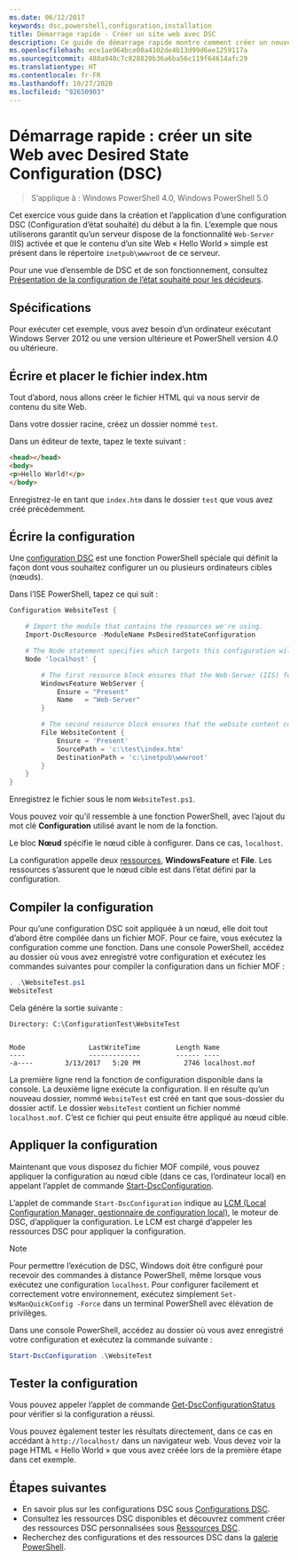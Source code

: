```yaml
---
ms.date: 06/12/2017
keywords: dsc,powershell,configuration,installation
title: Démarrage rapide - Créer un site web avec DSC
description: Ce guide de démarrage rapide montre comment créer un nouveau site web à l’aide d’une configuration DSC.
ms.openlocfilehash: ece1ae964bce00a4102de4b13d99d6ee1259117a
ms.sourcegitcommit: 488a940c7c828820b36a6ba56c119f64614afc29
ms.translationtype: HT
ms.contentlocale: fr-FR
ms.lasthandoff: 10/27/2020
ms.locfileid: "92650903"
---
```

# <a name="quickstart---create-a-website-with-desired-state-configuration-dsc"></a>Démarrage rapide : créer un site Web avec Desired State Configuration (DSC)

> S’applique à : Windows PowerShell 4.0, Windows PowerShell 5.0

Cet exercice vous guide dans la création et l’application d’une configuration DSC (Configuration d’état souhaité) du début à la fin. L’exemple que nous utiliserons garantit qu’un serveur dispose de la fonctionnalité `Web-Server` (IIS) activée et que le contenu d’un site Web « Hello World » simple est présent dans le répertoire `inetpub\wwwroot` de ce serveur.

Pour une vue d’ensemble de DSC et de son fonctionnement, consultez [Présentation de la configuration de l’état souhaité pour les décideurs](../overview/decisionMaker.md).

## <a name="requirements"></a>Spécifications

Pour exécuter cet exemple, vous avez besoin d’un ordinateur exécutant Windows Server 2012 ou une version ultérieure et PowerShell version 4.0 ou ultérieure.

## <a name="write-and-place-the-indexhtm-file"></a>Écrire et placer le fichier index.htm

Tout d’abord, nous allons créer le fichier HTML qui va nous servir de contenu du site Web.

Dans votre dossier racine, créez un dossier nommé `test`.

Dans un éditeur de texte, tapez le texte suivant :

```html
<head></head>
<body>
<p>Hello World!</p>
</body>
```

Enregistrez-le en tant que `index.htm` dans le dossier `test` que vous avez créé précédemment.

## <a name="write-the-configuration"></a>Écrire la configuration

Une [configuration DSC](../configurations/configurations.md) est une fonction PowerShell spéciale qui définit la façon dont vous souhaitez configurer un ou plusieurs ordinateurs cibles (nœuds).

Dans l’ISE PowerShell, tapez ce qui suit :

```powershell
Configuration WebsiteTest {

    # Import the module that contains the resources we're using.
    Import-DscResource -ModuleName PsDesiredStateConfiguration

    # The Node statement specifies which targets this configuration will be applied to.
    Node 'localhost' {

        # The first resource block ensures that the Web-Server (IIS) feature is enabled.
        WindowsFeature WebServer {
            Ensure = "Present"
            Name   = "Web-Server"
        }

        # The second resource block ensures that the website content copied to the website root folder.
        File WebsiteContent {
            Ensure = 'Present'
            SourcePath = 'c:\test\index.htm'
            DestinationPath = 'c:\inetpub\wwwroot'
        }
    }
}
```

Enregistrez le fichier sous le nom `WebsiteTest.ps1`.

Vous pouvez voir qu’il ressemble à une fonction PowerShell, avec l’ajout du mot clé **Configuration** utilisé avant le nom de la fonction.

Le bloc **Nœud** spécifie le nœud cible à configurer. Dans ce cas, `localhost`.

La configuration appelle deux [ressources](../resources/resources.md), **WindowsFeature** et **File**.
Les ressources s’assurent que le nœud cible est dans l’état défini par la configuration.

## <a name="compile-the-configuration"></a>Compiler la configuration

Pour qu’une configuration DSC soit appliquée à un nœud, elle doit tout d’abord être compilée dans un fichier MOF. Pour ce faire, vous exécutez la configuration comme une fonction. Dans une console PowerShell, accédez au dossier où vous avez enregistré votre configuration et exécutez les commandes suivantes pour compiler la configuration dans un fichier MOF :

```powershell
. .\WebsiteTest.ps1
WebsiteTest
```

Cela génère la sortie suivante :

```
Directory: C:\ConfigurationTest\WebsiteTest


Mode                LastWriteTime         Length Name
----                -------------         ------ ----
-a----        3/13/2017   5:20 PM           2746 localhost.mof
```

La première ligne rend la fonction de configuration disponible dans la console. La deuxième ligne exécute la configuration. Il en résulte qu’un nouveau dossier, nommé `WebsiteTest` est créé en tant que sous-dossier du dossier actif. Le dossier `WebsiteTest` contient un fichier nommé `localhost.mof`. C’est ce fichier qui peut ensuite être appliqué au nœud cible.

## <a name="apply-the-configuration"></a>Appliquer la configuration

Maintenant que vous disposez du fichier MOF compilé, vous pouvez appliquer la configuration au nœud cible (dans ce cas, l’ordinateur local) en appelant l’applet de commande [Start-DscConfiguration](/powershell/module/psdesiredstateconfiguration/start-dscconfiguration).

L’applet de commande `Start-DscConfiguration` indique au [LCM (Local Configuration Manager, gestionnaire de configuration local)](../managing-nodes/metaConfig.md), le moteur de DSC, d’appliquer la configuration. Le LCM est chargé d’appeler les ressources DSC pour appliquer la configuration.

> [!NOTE]
> Pour permettre l’exécution de DSC, Windows doit être configuré pour recevoir des commandes à distance PowerShell, même lorsque vous exécutez une configuration `localhost`. Pour configurer facilement et correctement votre environnement, exécutez simplement `Set-WsManQuickConfig -Force` dans un terminal PowerShell avec élévation de privilèges.

Dans une console PowerShell, accédez au dossier où vous avez enregistré votre configuration et exécutez la commande suivante :

```powershell
Start-DscConfiguration .\WebsiteTest
```

## <a name="test-the-configuration"></a>Tester la configuration

Vous pouvez appeler l’applet de commande [Get-DscConfigurationStatus](/powershell/module/psdesiredstateconfiguration/get-dscconfigurationstatus) pour vérifier si la configuration a réussi.

Vous pouvez également tester les résultats directement, dans ce cas en accédant à `http://localhost/` dans un navigateur web. Vous devez voir la page HTML « Hello World » que vous avez créée lors de la première étape dans cet exemple.

## <a name="next-steps"></a>Étapes suivantes

- En savoir plus sur les configurations DSC sous [Configurations DSC](../configurations/configurations.md).
- Consultez les ressources DSC disponibles et découvrez comment créer des ressources DSC personnalisées sous [Ressources DSC](../resources/resources.md).
- Recherchez des configurations et des ressources DSC dans la [galerie PowerShell](https://www.powershellgallery.com/).
